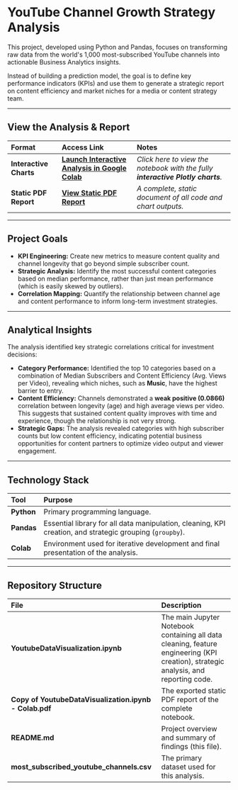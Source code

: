# YouTube Channel Growth Strategy Analysis

This project, developed using Python and Pandas, focuses on transforming raw data from the world's 1,000 most-subscribed YouTube channels into actionable Business Analytics insights.

Instead of building a prediction model, the goal is to define key performance indicators (KPIs) and use them to generate a strategic report on content efficiency and market niches for a media or content strategy team.

---

## View the Analysis & Report

| Format | Access Link | Notes |
| :--- | :--- | :--- |
| **Interactive Charts** | [**Launch Interactive Analysis in Google Colab**](https://colab.research.google.com/drive/1KWbPhhM1t9DsYrFLfeY8FtzgBkLe9gwV) | *Click here to view the notebook with the fully **interactive Plotly charts**.* |
| **Static PDF Report** | [**View Static PDF Report**](https://github.com/jordynsilvers/YouTube-Growth-Strategy-Analysis/blob/main/Copy%20of%20YoutubeDataVisualization.ipynb%20-%20Colab.pdf) | *A complete, static document of all code and chart outputs.* |

---

## Project Goals

* **KPI Engineering:** Create new metrics to measure content quality and channel longevity that go beyond simple subscriber count.
* **Strategic Analysis:** Identify the most successful content categories based on median performance, rather than just mean performance (which is easily skewed by outliers).
* **Correlation Mapping:** Quantify the relationship between channel age and content performance to inform long-term investment strategies.

---

## Analytical Insights

The analysis identified key strategic correlations critical for investment decisions:

* **Category Performance:** Identified the top 10 categories based on a combination of Median Subscribers and Content Efficiency (Avg. Views per Video), revealing which niches, such as **Music**, have the highest barrier to entry.
* **Content Efficiency:** Channels demonstrated a **weak positive (0.0866)** correlation between longevity (age) and high average views per video. This suggests that sustained content quality improves with time and experience, though the relationship is not very strong.
* **Strategic Gaps:** The analysis revealed categories with high subscriber counts but low content efficiency, indicating potential business opportunities for content partners to optimize video output and viewer engagement.

---

## Technology Stack

| Tool | Purpose |
| :--- | :--- |
| **Python** | Primary programming language. |
| **Pandas** | Essential library for all data manipulation, cleaning, KPI creation, and strategic grouping (`groupby`). |
| **Colab** | Environment used for iterative development and final presentation of the analysis. |

---

## Repository Structure

| File | Description |
| :--- | :--- |
| **YoutubeDataVisualization.ipynb** | The main Jupyter Notebook containing all data cleaning, feature engineering (KPI creation), strategic analysis, and reporting code. |
| **Copy of YoutubeDataVisualization.ipynb - Colab.pdf** | The exported static PDF report of the complete notebook. |
| **README.md** | Project overview and summary of findings (this file). |
| **most_subscribed_youtube_channels.csv** | The primary dataset used for this analysis. |
